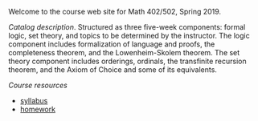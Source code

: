 Welcome to the course web site for Math 402/502, Spring 2019.

*Catalog description*. Structured as three five-week components: formal logic, set theory, and topics to be determined by the instructor. The logic component includes formalization of language and proofs, the completeness theorem, and the Lowenheim-Skolem theorem. The set theory component includes orderings, ordinals, the transfinite recursion theorem, and the Axiom of Choice and some of its equivalents.

*Course resources*

* [syllabus](syllabus)
* [homework](homework)

